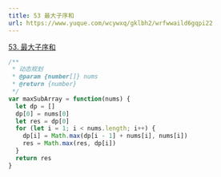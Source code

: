 ```yaml
---
title: 53 最大子序和
url: https://www.yuque.com/wcywxq/gklbh2/wrfwwaild6gqpi22
---
```


[53. 最大子序和](https://leetcode.cn/problems/maximum-subarray)

```javascript
/**
 * 动态规划
 * @param {number[]} nums
 * @return {number}
 */
var maxSubArray = function(nums) {
  let dp = []
  dp[0] = nums[0]
  let res = dp[0]
  for (let i = 1; i < nums.length; i++) {
    dp[i] = Math.max(dp[i - 1] + nums[i], nums[i])
    res = Math.max(res, dp[i])
  }
  return res
}
```

